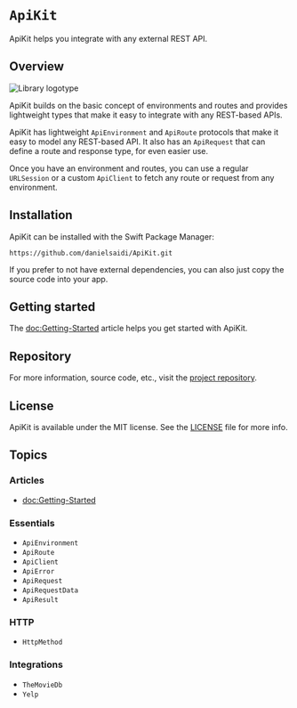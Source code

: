 # ``ApiKit``

ApiKit helps you integrate with any external REST API.


## Overview

![Library logotype](Logo.png)

ApiKit builds on the basic concept of environments and routes and provides lightweight types that make it easy to integrate with any REST-based APIs.

ApiKit has lightweight ``ApiEnvironment`` and ``ApiRoute`` protocols that make it easy to model any REST-based API. It also has an ``ApiRequest`` that can define a route and response type, for even easier use.

Once you have an environment and routes, you can use a regular `URLSession` or a custom ``ApiClient`` to fetch any route or request from any environment.



## Installation

ApiKit can be installed with the Swift Package Manager:

```
https://github.com/danielsaidi/ApiKit.git
```

If you prefer to not have external dependencies, you can also just copy the source code into your app.



## Getting started

The <doc:Getting-Started> article helps you get started with ApiKit.



## Repository

For more information, source code, etc., visit the [project repository][Repository].



## License

ApiKit is available under the MIT license. See the [LICENSE][License] file for more info.



## Topics

### Articles

- <doc:Getting-Started>

### Essentials

- ``ApiEnvironment``
- ``ApiRoute``
- ``ApiClient``
- ``ApiError``
- ``ApiRequest``
- ``ApiRequestData``
- ``ApiResult``

### HTTP

- ``HttpMethod``

### Integrations

- ``TheMovieDb``
- ``Yelp``



[License]: https://github.com/danielsaidi/ApiKit/blob/master/LICENSE
[Repository]: https://github.com/danielsaidi/ApiKit
